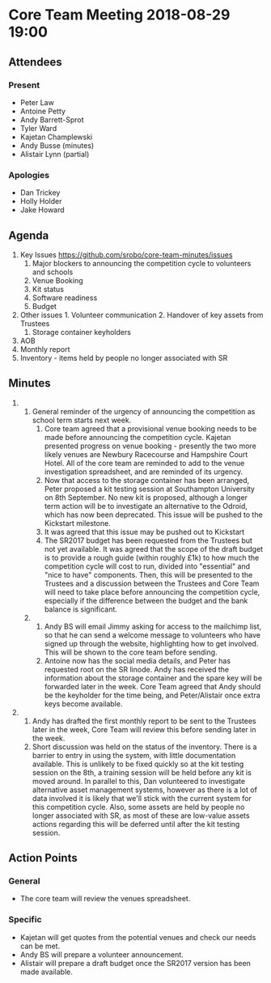 # Core Team Meeting 2018-08-29 19:00

## Attendees
### Present
- Peter Law
- Antoine Petty
- Andy Barrett-Sprot
- Tyler Ward
- Kajetan Champlewski
- Andy Busse (minutes)
- Alistair Lynn (partial)
### Apologies
- Dan Trickey
- Holly Holder
- Jake Howard

## Agenda
1. Key Issues https://github.com/srobo/core-team-minutes/issues
	1. Major blockers to announcing the competition cycle to volunteers and schools
    1. Venue Booking
    2. Kit status
    3. Software readiness
    4. Budget
  2. Other issues
    1. Volunteer communication
    2. Handover of key assets from Trustees
      1. Storage container keyholders
2. AOB
  1. Monthly report
  2. Inventory - items held by people no longer associated with SR

## Minutes
1.
    1. General reminder of the urgency of announcing the competition as school term starts next week.
        1. Core team agreed that a provisional venue booking needs to be made before announcing the competition cycle. Kajetan presented progress on venue booking - presently the two more likely venues are Newbury Racecourse and Hampshire Court Hotel. All of the core team are reminded to add to the venue investigation spreadsheet, and are reminded of its urgency.
        2. Now that access to the storage container has been arranged, Peter proposed a kit testing session at Southampton University on 8th September. No new kit is proposed, although a longer term action will be to investigate an alternative to the Odroid, which has now been deprecated. This issue will be pushed to the Kickstart milestone.
        3. It was agreed that this issue may be pushed out to Kickstart
        4. The SR2017 budget has been requested from the Trustees but not yet available. It was agreed that the scope of the draft budget is to provide a rough guide (within roughly £1k) to how much the competition cycle will cost to run, divided into "essential" and "nice to have" components. Then, this will be presented to the Trustees and a discussion between the Trustees and Core Team will need to take place before announcing the competition cycle, especially if the difference between the budget and the bank balance is significant.
    2.
        1. Andy BS will email Jimmy asking for access to the mailchimp list, so that he can send a welcome message to volunteers who have signed up through the website, highlighting how to get involved. This will be shown to the core team before sending.
        2. Antoine now has the social media details, and Peter has requested root on the SR linode. Andy has received the information about the storage container and the spare key will be forwarded later in the week. Core Team agreed that Andy should be the keyholder for the time being, and Peter/Alistair once extra keys become available.

2.
    1. Andy has drafted the first monthly report to be sent to the Trustees later in the week, Core Team will review this before sending later in the week.
    2. Short discussion was held on the status of the inventory. There is a barrier to entry in using the system, with little documentation available. This is unlikely to be fixed quickly so at the kit testing session on the 8th, a training session will be held before any kit is moved around. In parallel to this, Dan volunteered to investigate alternative asset management systems, however as there is a lot of data involved it is likely that we'll stick with the current system for this competition cycle. Also, some assets are held by people no longer associated with SR, as most of these are low-value assets actions regarding this will be deferred until after the kit testing session.

## Action Points

### General
- The core team will review the venues spreadsheet.

### Specific
- Kajetan will get quotes from the potential venues and check our needs can be met.
- Andy BS will prepare a volunteer announcement.
- Alistair will prepare a draft budget once the SR2017 version has been made available.
